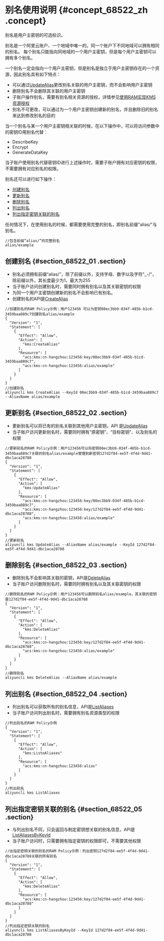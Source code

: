 # 别名使用说明 {#concept_68522_zh .concept}

别名是用户主密钥的可选标识。

别名是一个阿里云账户、一个地域中唯一的。同一个账户下不同地域可以拥有相同的别名。 每个别名只能指向同地域的一个用户主密钥，但是每个用户主密钥可以拥有多个别名。

一个别名一定会指向一个用户主密钥，但是别名是独立于用户主密钥存在的一个资源，因此别名具有如下特点：

-   可以通过[UpdateAlias](../../../../cn.zh-CN/.md#)更改别名关联的用户主密钥，而不会影响用户主密钥
-   删除别名不会删除其关联的用户主密钥
-   子账户操作别名，需要有别名相关资源的授权，详情参见[使用RAM实现KMS资源授权](cn.zh-CN/.md#) 
-   别名不可更改，可以通过为一个用户主密钥创建新的别名，并且删除旧的别名来达到修改别名的目的

当一个别名与某一个用户主密钥相关联的时候，在以下操作中，可以将访问参数中的密钥ID用别名代替：

-   DescribeKey
-   Encrypt
-   GenerateDataKey

当子账户使用别名代替密钥ID进行上述操作时，需要子账户拥有对应密钥的权限，不需要拥有对应别名的权限。

别名还可以进行如下操作：

-   [创建别名](#section_68522_01)
-   [更新别名](#section_68522_02)
-   [删除别名](#section_68522_03)
-   [列出别名](#section_68522_04)
-   [列出指定密钥关联的别名](#section_68522_05)

任何情况下，在使用别名的时候，都需要使用完整的别名，即别名前缀"alias/"与别名。

```
//包含前缀“alias/”的完整别名
alias/example

```

## 创建别名 {#section_68522_01 .section}

-   别名必须拥有前缀“alias/”，除了前缀以外，支持字母、数字以及字符"\_-/"，除前缀以外，其长度最少为1，最大为255
-   当子账户访问创建别名时，需要同时拥有别名以及其关联密钥的权限
-   为同一个用户主密钥创建新的别名不会影响已有别名。
-   创建别名的API是[CreateAlias](../../../../cn.zh-CN/.md#) 

```
//创建别名的RAM Policy示例：用户123456 可以为密钥08ec3bb9-034f-485b-b1cd-3459baa889c7创建别名alias/example
{
  "Version": "1",
  "Statement": [
    {
      "Effect": "Allow",
      "Action": [
        "kms:CreateAlias"
      ],
      "Resource": [
        "acs:kms:cn-hangzhou:123456:key/08ec3bb9-034f-485b-b1cd-3459baa889c7",
        "acs:kms:cn-hangzhou:123456:alias/example"
      ]
    }
  ]
}
//创建别名
aliyuncli kms CreateAlias --KeyId 08ec3bb9-034f-485b-b1cd-3459baa889c7 --AliasName alias/example

```

## 更新别名 {#section_68522_02 .section}

-   更新别名可以将已有的别名关联到其他用户主密钥，API 是[UpdateAlias](../../../../cn.zh-CN/.md#) 
-   当子账户访问更新别名时，需要同时拥有“原密钥”、“目标密钥”、以及别名的权限

```
//更新别名的RAM Policy示例：用户123456可以将密钥08ec3bb9-034f-485b-b1cd-3459baa889c7关联的别名alias/example管理到新密钥127d2f84-ee5f-4f4d-9d41-dbc1aca28788
{
  "Version": "1",
  "Statement": [
    {
      "Effect": "Allow",
      "Action": [
        "kms:UpdateAlias"
      ],
      "Resource": [
        "acs:kms:cn-hangzhou:123456:key/08ec3bb9-034f-485b-b1cd-3459baa889c7",
        "acs:kms:cn-hangzhou:123456:key/127d2f84-ee5f-4f4d-9d41-dbc1aca28788",
        "acs:kms:cn-hangzhou:123456:alias/example"
      ]
    }
  ]
}
//更新别名
aliyuncli kms UpdateAlias --AliasName alias/example --KeyId 127d2f84-ee5f-4f4d-9d41-dbc1aca28788

```

## 删除别名 {#section_68522_03 .section}

-   删除别名不会影响其关联的密钥，API是[DeleteAlias](../../../../cn.zh-CN/.md#) 
-   当子账户访问删除别名时，需要同时拥有别名以及其关联密钥的权限

```
//删除别名的RAM Policy示例：用户123456可以删除别名alias/example，其关联的密钥是127d2f84-ee5f-4f4d-9d41-dbc1aca28788
{
  "Version": "1",
  "Statement": [
    {
      "Effect": "Allow",
      "Action": [
        "kms:DeleteAlias"
      ],
      "Resource": [
        "acs:kms:cn-hangzhou:123456:key/127d2f84-ee5f-4f4d-9d41-dbc1aca28788",
        "acs:kms:cn-hangzhou:123456:alias/example"
      ]
    }
  ]
}
//删除别名
aliyuncli kms DeleteAlias --AliasName alias/example

```

## 列出别名 {#section_68522_04 .section}

-   列出别名可以获取所有的别名信息，API是[ListAliases](../../../../cn.zh-CN/.md#) 
-   当子账户访问列出别名时，需要拥有别名资源类型的权限

```
//列出别名的RAM Policy示例
{
  "Version": "1",
  "Statement": [
    {
      "Effect": "Allow",
      "Action": [
        "kms:ListeAliases"
      ],
      "Resource": [
        "acs:kms:cn-hangzhou:123456:alias"
      ]
    }
  ]
}
//列出别名
aliyuncli kms ListAliases

```

## 列出指定密钥关联的别名 {#section_68522_05 .section}

-   与列出别名不同，只会返回与制定密钥想关联的别名信息，API是[ListAliasesByKeyId](../../../../cn.zh-CN/.md#) 
-   当子账户访问时，只需要拥有指定密钥的权限即可，不需要其他权限

```
//出指定密钥关联的别名的RAM Policy示例：列出密钥127d2f84-ee5f-4f4d-9d41-dbc1aca28788关联的所有别名
{
  "Version": "1",
  "Statement": [
    {
      "Effect": "Allow",
      "Action": [
        "kms:DeleteAlias"
      ],
      "Resource": [
        "acs:kms:cn-hangzhou:123456:key/127d2f84-ee5f-4f4d-9d41-dbc1aca28788"
      ]
    }
  ]
}
//列出指定密钥关联的别名
aliyuncli kms ListAliasesByKeyId --KeyId 127d2f84-ee5f-4f4d-9d41-dbc1aca28788

```

